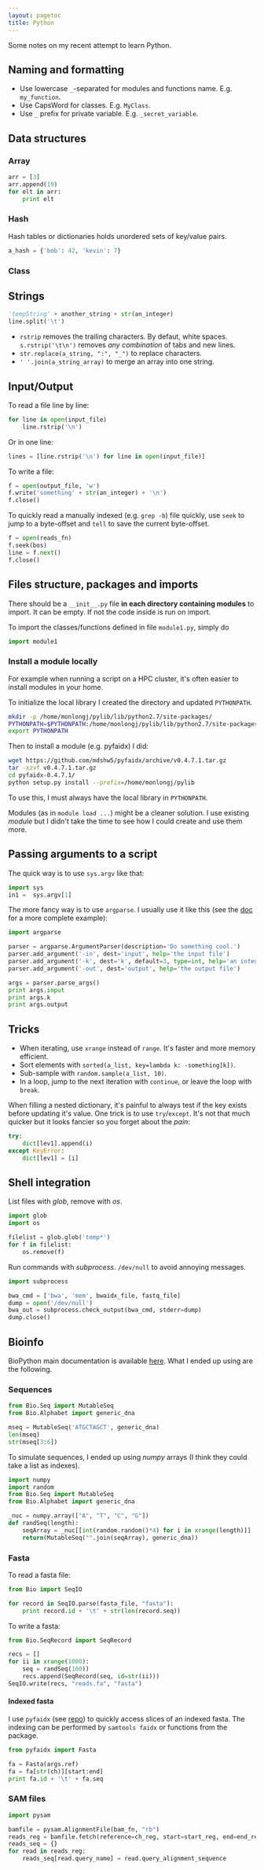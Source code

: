 ```yaml
---
layout: pagetoc
title: Python
---
```


Some notes on my recent attempt to learn Python.

## Naming and formatting

+ Use lowercase `_`-separated for modules and functions name. E.g. `my_function`.
+ Use CapsWord for classes. E.g. `MyClass`.
+ Use `_` prefix for private variable. E.g. `_secret_variable`.

## Data structures

### Array

~~~python
arr = [3]
arr.append(19)
for elt in arr:
    print elt
~~~

### Hash

Hash tables or dictionaries holds unordered sets of key/value pairs.

~~~python
a_hash = {'bob': 42, 'kevin': 7}
~~~

### Class

## Strings

~~~python
'tempString' + another_string + str(an_integer)
line.split('\t')
~~~

+ `rstrip` removes the trailing characters. By defaut, white spaces. `s.rstrip('\t\n')` removes *any combination* of tabs and new lines.
+ `str.replace(a_string, ":", "_")` to replace characters.
+ `' '.join(a_string_array)` to merge an array into one string.

## Input/Output

To read a file line by line:

~~~python
for line in open(input_file)
    line.rstrip('\n')
~~~

Or in one line:

~~~python
lines = [line.rstrip('\n') for line in open(input_file)]
~~~

To write a file:

~~~python
f = open(output_file, 'w')
f.write('something' + str(an_integer) + '\n')
f.close()
~~~

To quickly read a manually indexed (e.g. `grep -b`) file quickly, use `seek` to jump to a byte-offset and `tell` to save the current byte-offset.

~~~python
f = open(reads_fn)
f.seek(bos)
line = f.next()
f.close()
~~~

## Files structure, packages and imports

There should be a `__init__.py` file **in each directory containing modules** to import. It can be empty. If not the code inside is run on import.

To import the classes/functions defined in file `module1.py`, simply do

~~~python
import module1
~~~

### Install a module locally

For example when running a script on a HPC cluster, it's often easier to install modules in your home.

To initialize the local library I created the directory and updated `PYTHONPATH`.

~~~sh
mkdir -p /home/monlongj/pylib/lib/python2.7/site-packages/
PYTHONPATH=$PYTHONPATH:/home/monlongj/pylib/lib/python2.7/site-packages/
export PYTHONPATH
~~~

Then to install a module (e.g. pyfaidx) I did:

~~~sh
wget https://github.com/mdshw5/pyfaidx/archive/v0.4.7.1.tar.gz
tar -xzvf v0.4.7.1.tar.gz
cd pyfaidx-0.4.7.1/
python setup.py install --prefix=/home/monlongj/pylib
~~~

To use this, I must always have the local library in `PYTHONPATH`.

Modules (as in `module load ...`) might be a cleaner solution. I use existing *module* but I didn't take the time to see how I could create and use them more.

## Passing arguments to a script

The quick way is to use `sys.argv` like that:

~~~python
import sys
in1 =  sys.argv[1]
~~~

The more fancy way is to use `argparse`. I usually use it like this (see the [doc](https://docs.python.org/2/library/argparse.html) for a more complete example):

~~~python
import argparse

parser = argparse.ArgumentParser(description='Do something cool.')
parser.add_argument('-in', dest='input', help='the input file')
parser.add_argument('-k', dest='k', default=3, type=int, help='an integer')
parser.add_argument('-out', dest='output', help='the output file')

args = parser.parse_args()
print args.input
print args.k
print args.output
~~~


## Tricks

+ When iterating, use `xrange` instead of `range`. It's faster and more memory efficient.
+ Sort elements with `sorted(a_list, key=lambda k: -something[k])`.
+ Sub-sample with `random.sample(a_list, 10)`.
+ In a loop, jump to the next iteration with `continue`, or leave the loop with `break`.

When filling a nested dictionary, it's painful to always test if the key exists before updating it's value. One trick is to use `try`/`except`. It's not that much quicker but it looks fancier so you forget about the *pain*:

~~~python
try:
    dict[lev1].append(i)
except KeyError:
    dict[lev1] = [i]
~~~

## Shell integration

List files with *glob*, remove with *os*.

~~~python
import glob
import os

filelist = glob.glob('temp*')
for f in filelist:
    os.remove(f)
~~~

Run commands with *subprocess*. `/dev/null` to avoid annoying messages.

~~~python
import subprocess

bwa_cmd = ['bwa', 'mem', bwaidx_file, fastq_file]
dump = open('/dev/null')
bwa_out = subprocess.check_output(bwa_cmd, stderr=dump)
dump.close()
~~~

## Bioinfo

BioPython main documentation is available [here](http://biopython.org/DIST/docs/tutorial/Tutorial.html). What I ended up using are the following.

### Sequences

~~~python
from Bio.Seq import MutableSeq
from Bio.Alphabet import generic_dna

mseq = MutableSeq('ATGCTAGCT', generic_dna)
len(mseq)
str(mseq[3:6])
~~~

To simulate sequences, I ended up using *numpy* arrays (I think they could take a list as indexes).

~~~python
import numpy
import random
from Bio.Seq import MutableSeq
from Bio.Alphabet import generic_dna

_nuc = numpy.array(["A", "T", "C", "G"])
def randSeq(length):
    seqArray = _nuc[[int(random.random()*4) for i in xrange(length)]]
    return(MutableSeq("".join(seqArray), generic_dna))
~~~

### Fasta

To read a fasta file:

~~~python
from Bio import SeqIO

for record in SeqIO.parse(fasta_file, "fasta"):
    print record.id + '\t' + str(len(record.seq))
~~~

To write a fasta:

~~~python
from Bio.SeqRecord import SeqRecord

recs = []
for ii in xrange(1000):
    seq = randSeq(100))
    recs.append(SeqRecord(seq, id=str(ii))) 
SeqIO.write(recs, "reads.fa", "fasta")
~~~

#### Indexed fasta

I use `pyfaidx` (see [repo](https://github.com/mdshw5/pyfaidx)) to quickly access slices of an indexed fasta. The indexing can be performed by `samtools faidx` or functions from the package.

~~~python
from pyfaidx import Fasta

fa = Fasta(args.ref)
fa = fa[str(ch)][start:end]
print fa.id + '\t' + fa.seq
~~~



### SAM files

~~~python
import pysam

bamfile = pysam.AlignmentFile(bam_fn, "rb")
reads_reg = bamfile.fetch(reference=ch_reg, start=start_reg, end=end_reg)
reads_seq = {}
for read in reads_reg:
    reads_seq[read.query_name] = read.query_alignment_sequence
~~~

